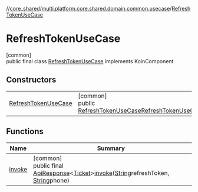 //[core_shared](../../../index.md)/[multi.platform.core.shared.domain.common.usecase](../index.md)/[RefreshTokenUseCase](index.md)

# RefreshTokenUseCase

[common]\
public final class [RefreshTokenUseCase](index.md) implements KoinComponent

## Constructors

| | |
|---|---|
| [RefreshTokenUseCase](-refresh-token-use-case.md) | [common]<br>public [RefreshTokenUseCase](index.md)[RefreshTokenUseCase](-refresh-token-use-case.md)() |

## Functions

| Name | Summary |
|---|---|
| [invoke](invoke.md) | [common]<br>public final [ApiResponse](../../multi.platform.core.shared.data.common.network.response/-api-response/index.md)&lt;[Ticket](../../multi.platform.core.shared.domain.common.entity/-ticket/index.md)&gt;[invoke](invoke.md)([String](https://docs.oracle.com/javase/8/docs/api/java/lang/String.html)refreshToken, [String](https://docs.oracle.com/javase/8/docs/api/java/lang/String.html)phone) |
